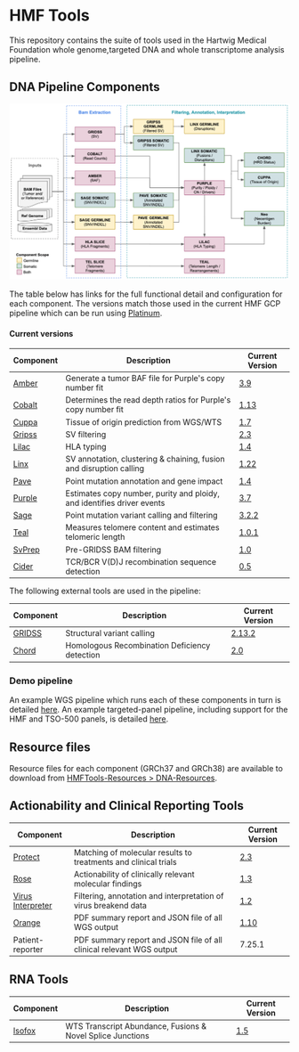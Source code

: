 # HMF Tools

This repository contains the suite of tools used in the Hartwig Medical Foundation whole genome,targeted DNA and whole transcriptome analysis pipeline.  

## DNA Pipeline Components

![HMF_Pipeline](./pipeline/hmf_tools_pipeline.png)

The table below has links for the full functional detail and configuration for each component. The versions match those used in the current HMF GCP pipeline which can be run using [Platinum](https://github.com/hartwigmedical/platinum).

#### Current versions
| Component                     | Description                                                            | Current Version                                                               |
|-------------------------------|------------------------------------------------------------------------|-------------------------------------------------------------------------------|
| [Amber](./amber/README.md)    | Generate a tumor BAF file for Purple's copy number fit                 | [3.9](https://github.com/hartwigmedical/hmftools/releases/tag/amber-v3.9)     |
| [Cobalt](./cobalt/README.md)  | Determines the read depth ratios for Purple's copy number fit          | [1.13](https://github.com/hartwigmedical/hmftools/releases/tag/cobalt-v1.13)  |
| [Cuppa](./cuppa/README.md)    | Tissue of origin prediction from WGS/WTS                               | [1.7](https://github.com/hartwigmedical/hmftools/releases/tag/cuppa-v1.7)     |
| [Gripss](./gripss/README.md)  | SV filtering                                                           | [2.3](https://github.com/hartwigmedical/hmftools/releases/tag/gripss-v2.3.2)  |
| [Lilac](./lilac/README.md)    | HLA typing                                                             | [1.4](https://github.com/hartwigmedical/hmftools/releases/tag/lilac-v1.4.1)   |
| [Linx](./linx/README.md)      | SV annotation, clustering & chaining, fusion and disruption calling    | [1.22](https://github.com/hartwigmedical/hmftools/releases/tag/linx-v1.22)    |
| [Pave](./pave/README.md)      | Point mutation annotation and gene impact                              | [1.4](https://github.com/hartwigmedical/hmftools/releases/tag/pave-v1.4)      |
| [Purple](./purple/README.md)  | Estimates copy number, purity and ploidy, and identifies driver events | [3.7](https://github.com/hartwigmedical/hmftools/releases/tag/purple-v3.7.2)  |
| [Sage](./sage/README.md)      | Point mutation variant calling and filtering                           | [3.2.2](https://github.com/hartwigmedical/hmftools/releases/tag/sage-v3.2.2)  |
| [Teal](./teal/README.md)      | Measures telomere content and estimates telomeric length               | [1.0.1](https://github.com/hartwigmedical/hmftools/releases/tag/teal-v1.0.1)  |
| [SvPrep](./sv-prep/README.md) | Pre-GRIDSS BAM filtering                                               | [1.0](https://github.com/hartwigmedical/hmftools/releases/tag/sv-prep-v1.0.1) |
| [Cider](./cider/README.md)    | TCR/BCR V(D)J recombination sequence detection                         | [0.5](https://github.com/hartwigmedical/hmftools/releases/tag/cider-v0.5)     |

The following external tools are used in the pipeline:

| Component                                        | Description                                   | Current Version                                                       |
|--------------------------------------------------|-----------------------------------------------|-----------------------------------------------------------------------|
| [GRIDSS](https://github.com/PapenfussLab/gridss) | Structural variant calling                    | [2.13.2](https://github.com/PapenfussLab/gridss/releases/tag/v2.13.2) |
| [Chord](https://github.com/UMCUGenetics/CHORD)   | Homologous Recombination Deficiency detection | [2.0](https://github.com/UMCUGenetics/CHORD/releases/tag/2.00)        |


### Demo pipeline
An example WGS pipeline which runs each of these components in turn is detailed [here](./pipeline/README_WGS.md).
An example targeted-panel pipeline, including support for the HMF and TSO-500 panels, is detailed [here](./pipeline/README_PANEL.md).

## Resource files
Resource files for each component (GRCh37 and GRCh38) are available to download from [HMFTools-Resources > DNA-Resources](https://console.cloud.google.com/storage/browser/hmf-public/HMFtools-Resources/dna_pipeline/). 

## Actionability and Clinical Reporting Tools

| Component                                                                          | Description                                                          | Current Version                                                                       |
|------------------------------------------------------------------------------------|----------------------------------------------------------------------|---------------------------------------------------------------------------------------|
| [Protect](https://github.com/hartwigmedical/oncoact/tree/master/protect/README.md) | Matching of molecular results to treatments and clinical trials      | [2.3](https://github.com/hartwigmedical/hmftools/releases/tag/protect-v2.3)           |
| [Rose](https://github.com/hartwigmedical/oncoact/tree/master/rose/README.md)       | Actionability of clinically relevant molecular findings              | [1.3](https://github.com/hartwigmedical/hmftools/releases/tag/rose-v1.3)              |
| [Virus Interpreter](./virus-interpreter/README.md)                                 | Filtering, annotation and interpretation of virus breakend data      | [1.2](https://github.com/hartwigmedical/hmftools/releases/tag/virus-interpreter-v1.2) |
| [Orange](./orange/README.md)                                                       | PDF summary report and JSON file of all WGS output                   | [1.10](https://github.com/hartwigmedical/hmftools/releases/tag/orange-v1.10)          |
| Patient-reporter                                                                   | PDF summary report and JSON file of all clinical relevant WGS output | 7.25.1                                                                                |

## RNA Tools

| Component                    | Description                                                | Current Version                                                            |
|------------------------------|------------------------------------------------------------|----------------------------------------------------------------------------|
| [Isofox](./isofox/README.md) | WTS Transcript Abundance, Fusions & Novel Splice Junctions | [1.5](https://github.com/hartwigmedical/hmftools/releases/tag/isofox-v1.5) |

